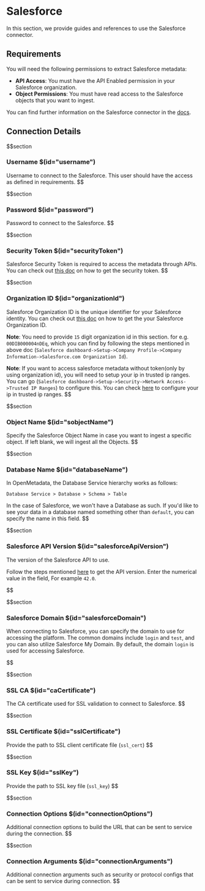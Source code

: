 
# Salesforce

In this section, we provide guides and references to use the Salesforce connector.

## Requirements

You will need the following permissions to extract Salesforce metadata:

- **API Access**: You must have the API Enabled permission in your Salesforce organization.
- **Object Permissions**: You must have read access to the Salesforce objects that you want to ingest.

You can find further information on the Salesforce connector in the [docs](https://docs.open-metadata.org/connectors/database/salesforce).

## Connection Details

$$section
### Username $(id="username")

Username to connect to the Salesforce. This user should have the access as defined in requirements.
$$

$$section
### Password $(id="password")

Password to connect to the Salesforce.
$$

$$section
### Security Token $(id="securityToken")

Salesforce Security Token is required to access the metadata through APIs. You can check out [this doc](https://help.salesforce.com/s/articleView?id=sf.user_security_token.htm&type=5) on how to get the security token.
$$

$$section
### Organization ID $(id="organizationId")

Salesforce Organization ID is the unique identifier for your Salesforce identity. You can check out [this doc](https://help.salesforce.com/s/articleView?id=000385215&type=1) on how to get the your Salesforce Organization ID.

**Note**: You need to provide `15` digit organization id in this section. for e.g. `00DIB000004nDEq`, which you can find by following the steps mentioned in above doc (`Salesforce dashboard->Setup->Company Profile->Company Information->Salesforce.com Organization Id`).

**Note**: If you want to access salesforce metadata without token(only by using organization id), you will need to setup your ip in trusted ip ranges. You can go (`Salesforce dashboard->Setup->Security->Network Access->Trusted IP Ranges`) to configure this. You can check [here](https://help.salesforce.com/s/articleView?id=sf.security_networkaccess.htm&type=5) to configure your ip in trusted ip ranges.
$$

$$section
### Object Name $(id="sobjectName")

Specify the Salesforce Object Name in case you want to ingest a specific object. If left blank, we will ingest all the Objects.
$$

$$section
### Database Name $(id="databaseName")

In OpenMetadata, the Database Service hierarchy works as follows:

```
Database Service > Database > Schema > Table
```

In the case of Salesforce, we won't have a Database as such. If you'd like to see your data in a database named something other than `default`, you can specify the name in this field.
$$

$$section
### Salesforce API Version $(id="salesforceApiVersion")

The version of the Salesforce API to use.

Follow the steps mentioned [here](https://help.salesforce.com/s/articleView?id=000386929&type=1) to get the API version.
Enter the numerical value in the field, For example `42.0`.

$$

$$section
### Salesforce Domain $(id="salesforceDomain")

When connecting to Salesforce, you can specify the domain to use for accessing the platform. The common domains include `login` and `test`, and you can also utilize Salesforce My Domain.
By default, the domain `login` is used for accessing Salesforce.

$$


$$section
### SSL CA $(id="caCertificate")
The CA certificate used for SSL validation to connect to Salesforce.
$$

$$section
### SSL Certificate $(id="sslCertificate")
Provide the path to SSL client certificate file (`ssl_cert`)
$$

$$section
### SSL Key $(id="sslKey")
Provide the path to SSL key file (`ssl_key`)
$$

$$section
### Connection Options $(id="connectionOptions")

Additional connection options to build the URL that can be sent to service during the connection.
$$

$$section
### Connection Arguments $(id="connectionArguments")

Additional connection arguments such as security or protocol configs that can be sent to service during connection.
$$
